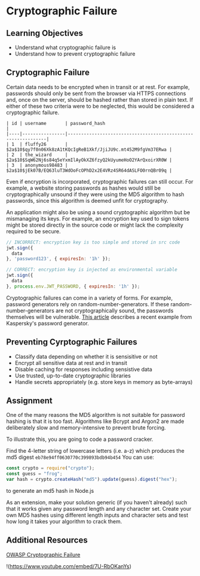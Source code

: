 # Cryptographic Failure

## Learning Objectives

* Understand what cryptographic failure is
* Understand how to prevent cryptographic failure

## Cryptographic Failure

Certain data needs to be encrypted when in transit or at rest. For example, passwords should only be sent from the browser via HTTPS connections and, once on the server, should be hashed rather than stored in plain text. If either of these two criteria were to be neglected, this would be considered a cryptographic failure.

```
| id | username       | password_hash                                                |
|----|----------------|--------------------------------------------------------------|
| 1  | fluffy26       | $2a$10$qy7f0n06Xk8zA1tKQcIgReB1Xkf/JjiJU9c.mt452M9fgVm37ERwa |
| 2  | the_wizard     | $2a$10$SqW62Nj6s84q5eYxmIlAyOkXZ6fzyQ2kUyumeHoO2YArQxoirXR0W |
| 3  | anonymous98483 | $2a$10$jEk07B/EQ63luT3WdOoFcOPhD2x2E4VRz4SR64dASLFO0rnQBr09q |
```

Even if encryption is incorporated, cryptographic failures can still occur. For example, a website storing passwords as hashes would still be cryptographically unsound if they were using the MD5 algorithm to hash passwords, since this algorithm is deemed unfit for cryptography. 

An application might also be using a sound cryptographic algorithm but be mismanaging its keys. For example, an encryption key used to sign tokens might be stored directly in the source code or might lack the complexity required to be secure.

```javascript
// INCORRECT: encryption key is too simple and stored in src code
jwt.sign({
  data
}, 'password123', { expiresIn: '1h' });
```

```javascript
// CORRECT: encryption key is injected as environmental variable
jwt.sign({
  data
}, process.env.JWT_PASSWORD, { expiresIn: '1h' });
```

Cryptographic failures can come in a variety of forms. For example, password generators rely on random-number-generators. If these random-number-generators are not cryptographically sound, the passwords themselves will be vulnerable. [This article](https://portswigger.net/daily-swig/kaspersky-password-manager-nbsp-lambasted-for-multiple-cryptographic-flaws) describes a recent example from Kaspersky's password generator. 

## Preventing Cyrptographic Failures

- Classify data depending on whether it is sensisitive or not
- Encrypt all sensitive data at rest and in transit
- Disable caching for responses including sensistive data
- Use trusted, up-to-date cryptographic libraries
- Handle secrets appropriately (e.g. store keys in memory as byte-arrays)

## Assignment

One of the many reasons the MD5 algorithm is not suitable for password hashing is that it is too fast. Algorithms like Bcrypt and Argon2 are made deliberately slow and memory-intensive to prevent brute forcing.

To illustrate this, you are going to code a password cracker.

Find the 4-letter string of lowercase letters (i.e. a-z) which produces the md5 digest `eb78e94ff0630770c399893bdb94b454` You can use:

```javascript
const crypto = require("crypto");
const guess = "frog";
var hash = crypto.createHash("md5").update(guess).digest("hex");
```

to generate an md5 hash in Node.js

As an extension, make your solution generic (if you haven't already) such that it works given any password length and any character set. Create your own MD5 hashes using different length inputs and character sets and test how long it takes your algorithm to crack them.

## Additional Resources

[OWASP Cryptographic Failure](https://owasp.org/Top10/A02_2021-Cryptographic_Failures/)

!(https://www.youtube.com/embed/7U-RbOKanYs)